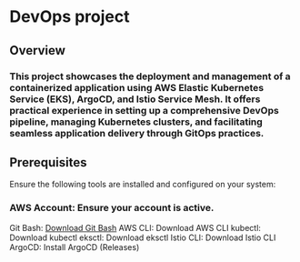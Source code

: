# DevOps project
## Overview
### This project showcases the deployment and management of a containerized application using AWS Elastic Kubernetes Service (EKS), ArgoCD, and Istio Service Mesh. It offers practical experience in setting up a comprehensive DevOps pipeline, managing Kubernetes clusters, and facilitating seamless application delivery through GitOps practices.

## Prerequisites

Ensure the following tools are installed and configured on your system:

### AWS Account: Ensure your account is active.
Git Bash: [Download Git Bash](https://git-scm.com/downloads)
AWS CLI: Download AWS CLI
kubectl: Download kubectl
eksctl: Download eksctl
Istio CLI: Download Istio CLI
ArgoCD: Install ArgoCD (Releases)
